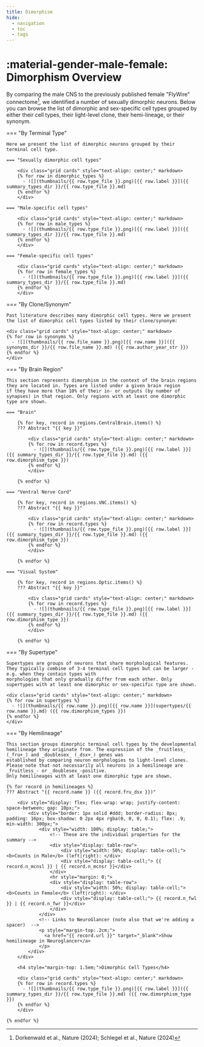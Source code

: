 ```yaml
---
title: Dimorphism
hide:
  - navigation
  - toc
  - tags
---
```


# :material-gender-male-female: Dimorphism Overview

By comparing the male CNS to the previously published female "FlyWire" connectome[^1], we identified a number of sexually dimorphic neurons.
Below you can browse the list of dimorphic and sex-specific cell types grouped by either their cell types, their light-level clone, their
hemi-lineage, or their synonym.

=== "By Terminal Type"

    Here we present the list of dimorphic neurons grouped by their terminal cell type.

    === "Sexually dimorphic cell types"

        <div class="grid cards" style="text-align: center;" markdown>
        {% for row in dimorphic_types %}
          - ![](thumbnails/{{ row.type_file }}.png)[{{ row.label }}]({{ summary_types_dir }}/{{ row.type_file }}.md)
        {% endfor %}
        </div>

    === "Male-specific cell types"

        <div class="grid cards" style="text-align: center;" markdown>
        {% for row in male_types %}
          - ![](thumbnails/{{ row.type_file }}.png)[{{ row.label }}]({{ summary_types_dir }}/{{ row.type_file }}.md)
        {% endfor %}
        </div>

    === "Female-specific cell types"

        <div class="grid cards" style="text-align: center;" markdown>
        {% for row in female_types %}
          - ![](thumbnails/{{ row.type_file }}.png)[{{ row.label }}]({{ summary_types_dir }}/{{ row.type_file }}.md)
        {% endfor %}
        </div>

=== "By Clone/Synonym"

    Past literature describes many dimorphic cell types. Here we present the list of dimorphic cell types listed by their clone/synonym:

    <div class="grid cards" style="text-align: center;" markdown>
    {% for row in synonyms %}
      - ![](thumbnails/{{ row.file_name }}.png)[{{ row.name }}]({{ synonyms_dir }}/{{ row.file_name }}.md) ({{ row.author_year_str }})
    {% endfor %}
    </div>

=== "By Brain Region"

    This section represents dimorphism in the context of the brain regions they are located in. Types are listed under a given brain region
    if they have more than 10% of their in- or outputs (by number of synapses) in that region. Only regions with at least one dimorphic type are shown.

    === "Brain"

        {% for key, record in regions.CentralBrain.items() %}
        ??? Abstract "{{ key }}"

            <div class="grid cards" style="text-align: center;" markdown>
            {% for row in record.types %}
              - ![](thumbnails/{{ row.type_file }}.png)[{{ row.label }}]({{ summary_types_dir }}/{{ row.type_file }}.md) ({{ row.dimorphism_type }})
            {% endfor %}
            </div>

        {% endfor %}

    === "Ventral Nerve Cord"

        {% for key, record in regions.VNC.items() %}
        ??? Abstract "{{ key }}"

            <div class="grid cards" style="text-align: center;" markdown>
            {% for row in record.types %}
              - ![](thumbnails/{{ row.type_file }}.png)[{{ row.label }}]({{ summary_types_dir }}/{{ row.type_file }}.md) ({{ row.dimorphism_type }})
            {% endfor %}
            </div>

        {% endfor %}

    === "Visual System"

        {% for key, record in regions.Optic.items() %}
        ??? Abstract "{{ key }}"

            <div class="grid cards" style="text-align: center;" markdown>
            {% for row in record.types %}
              - ![](thumbnails/{{ row.type_file }}.png)[{{ row.label }}]({{ summary_types_dir }}/{{ row.type_file }}.md) ({{ row.dimorphism_type }})
            {% endfor %}
            </div>

        {% endfor %}

=== "By Supertype"

    Supertypes are groups of neurons that share morphological features. They typically combine of 3-4 terminal cell types but can be larger - e.g. when they contain types with
    morphologies that only gradually differ from each other. Only supertypes with at least one dimorphic or sex-specific type are shown.

    <div class="grid cards" style="text-align: center;" markdown>
    {% for row in supertypes %}
      - ![](thumbnails/{{ row.name }}.png)[{{ row.name }}](supertypes/{{ row.name }}.md) ({{ row.dimorphism_types }})
    {% endfor %}
    </div>

=== "By Hemilineage"

    This section groups dimorphic terminal cell types by the developmental hemilineage they originate from. The expression of the _fruitless_ (_fru+_) and _doublesex_ (_dsx+_) genes was
    established by comparing neuron morphologies to light-level clones. Please note that not necessarily all neurons in a hemilineage are _fruitless_- or _doublesex_-positive.
    Only hemilineages with at least one dimorphic type are shown.

    {% for record in hemilineages %}
    ??? Abstract "{{ record.name }} ({{ record.fru_dsx }})"

        <div style="display: flex; flex-wrap: wrap; justify-content: space-between; gap: 10px;">
            <div style="border: 1px solid #ddd; border-radius: 8px; padding: 16px; box-shadow: 0 2px 4px rgba(0, 0, 0, 0.1); flex: .9; min-width: 300px;">
                <div style="width: 100%; display: table;">
                    <!-- These are the individual properties for the summary -->
                    <div style="display: table-row">
                        <div style="width: 50%; display: table-cell;"> <b>Counts in Male</b> (left|right): </div>
                        <div style="display: table-cell;"> {{ record.n_mcnsl }} | {{ record.n_mcnsr }}</div>
                    </div>
                    <hr style="margin: 0;">
                    <div style="display: table-row">
                        <div style="width: 50%; display: table-cell;"> <b>Counts in Female</b> (left|right): </div>
                        <div style="display: table-cell;"> {{ record.n_fwl }} | {{ record.n_fwr }}</div>
                    </div>
                </div>
                <!-- Links to NeuroGlancer (note also that we're adding a spacer)  -->
                <p style="margin-top:.2cm;">
                  <a href="{{ record.url }}" target="_blank">Show hemilineage in Neuroglancer</a>
                </p>
            </div>
        </div>

        <h4 style="margin-top: 1.5em;">Dimorphic Cell Types</h4>

        <div class="grid cards" style="text-align: center;" markdown>
        {% for row in record.types %}
          - ![](thumbnails/{{ row.type_file }}.png)[{{ row.label }}]({{ summary_types_dir }}/{{ row.type_file }}.md) ({{ row.dimorphism_type }})
        {% endfor %}
        </div>

    {% endfor %}


[^1]: Dorkenwald et al., Nature (2024); Schlegel et al., Nature (2024)